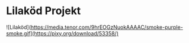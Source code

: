 # Lilaköd Projekt

![Lilaköd](https://media.tenor.com/9hrEOGzNuokAAAAC/smoke-purple-smoke.gif](https://pixy.org/download/53358/)
